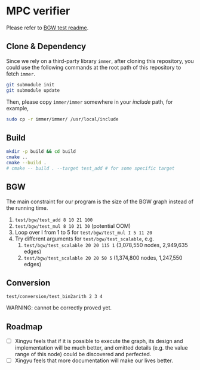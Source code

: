 # MPC verifier

Please refer to [BGW test readme](test/bgw/README.md).

## Clone & Dependency

Since we rely on a third-party library `immer`, after cloning this repository, you could use the following commands at the root path of this repository to fetch `immer`.
```bash
git submodule init
git submodule update
```

Then, please copy `immer/immer` somewhere in your *include* path, for example,
```bash
sudo cp -r immer/immer/ /usr/local/include
```

## Build

```sh
mkdir -p build && cd build
cmake ..
cmake --build .
# cmake -- build . --target test_add # for some specific target
```

## BGW

The main constraint for our program is the size of the BGW graph instead of the running time.

1. `test/bgw/test_add 8 10 21 100`
2. `test/bgw/test_mul 8 10 21 30` (potential OOM)
3. Loop over I from 1 to 5 for `test/bgw/test_mul I 5 11 20`
4. Try different arguments for `test/bgw/test_scalable`, e.g.
   1. `test/bgw/test_scalable 20 20 115 1` (3,078,550 nodes, 2,949,635 edges)
   2. `test/bgw/test_scalable 20 20 50 5` (1,374,800 nodes, 1,247,550 edges)

## Conversion

`test/conversion/test_bin2arith 2 3 4`

WARNING: cannot be correctly proved yet.

## Roadmap

- [ ] Xingyu feels that if it is possible to execute the graph, its design and implementation will be much better, and omitted details (e.g. the value range of this node) could be discovered and perfected.
- [ ] Xingyu feels that more documentation will make our lives better.
